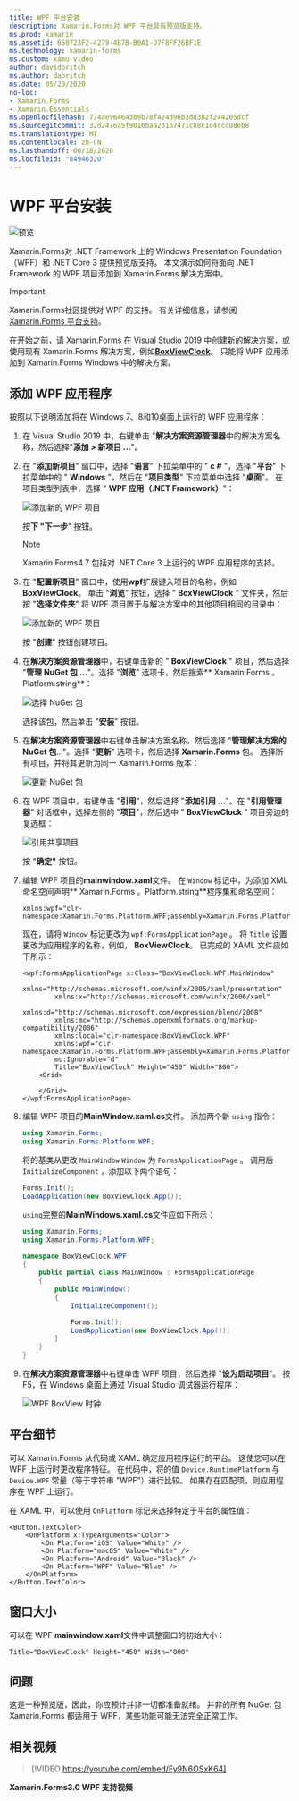 ```yaml
---
title: WPF 平台安装
description: Xamarin.Forms对 WPF 平台具有预览版支持。
ms.prod: xamarin
ms.assetid: 650723F2-4279-4B7B-B0A1-D7F8FF26BF1E
ms.technology: xamarin-forms
ms.custom: xamu-video
author: davidbritch
ms.author: dabritch
ms.date: 05/20/2020
no-loc:
- Xamarin.Forms
- Xamarin.Essentials
ms.openlocfilehash: 774ae964643b9b78f424d96b3dd382f244205dcf
ms.sourcegitcommit: 32d2476a5f9016baa231b7471c88c1d4ccc08eb8
ms.translationtype: MT
ms.contentlocale: zh-CN
ms.lasthandoff: 06/18/2020
ms.locfileid: "84946320"
---
```

# <a name="wpf-platform-setup"></a>WPF 平台安装

![预览](~/media/shared/preview.png)

Xamarin.Forms对 .NET Framework 上的 Windows Presentation Foundation （WPF）和 .NET Core 3 提供预览版支持。 本文演示如何将面向 .NET Framework 的 WPF 项目添加到 Xamarin.Forms 解决方案中。

> [!IMPORTANT]
> Xamarin.Forms社区提供对 WPF 的支持。 有关详细信息，请参阅[ Xamarin.Forms 平台支持](https://github.com/xamarin/Xamarin.Forms/wiki/Platform-Support)。

在开始之前，请 Xamarin.Forms 在 Visual Studio 2019 中创建新的解决方案，或使用现有 Xamarin.Forms 解决方案，例如[**BoxViewClock**](https://docs.microsoft.com/samples/xamarin/xamarin-forms-samples/boxview-boxviewclock)。 只能将 WPF 应用添加到 Xamarin.Forms Windows 中的解决方案。

## <a name="add-a-wpf-application"></a>添加 WPF 应用程序

按照以下说明添加将在 Windows 7、8和10桌面上运行的 WPF 应用程序：

1. 在 Visual Studio 2019 中，右键单击 "**解决方案资源管理器**中的解决方案名称，然后选择"**添加 > 新项目 ...**"。

2. 在 "**添加新项目**" 窗口中，选择 "**语言**" 下拉菜单中的 " **c #** "，选择 "**平台**" 下拉菜单中的 " **Windows** "，然后在 "**项目类型**" 下拉菜单中选择 "**桌面**"。 在项目类型列表中，选择 " **WPF 应用（.NET Framework）**"：

    ![添加新的 WPF 项目](wpf-images/add-project.png "添加新的 WPF 项目")

    按**下 "下一步**" 按钮。

    > [!NOTE]
    > Xamarin.Forms4.7 包括对 .NET Core 3 上运行的 WPF 应用程序的支持。

3. 在 "**配置新项目**" 窗口中，使用**wpf**扩展键入项目的名称，例如**BoxViewClock**。 单击 "**浏览**" 按钮，选择 " **BoxViewClock** " 文件夹，然后按 "**选择文件夹**" 将 WPF 项目置于与解决方案中的其他项目相同的目录中：

    ![添加新的 WPF 项目](wpf-images/configure-project.png "添加新的 WPF 项目")

    按 "**创建**" 按钮创建项目。

4. 在**解决方案资源管理器**中，右键单击新的 " **BoxViewClock** " 项目，然后选择 "**管理 NuGet 包 ...**"。选择 "**浏览**" 选项卡，然后搜索** Xamarin.Forms 。Platform.string**：

    ![选择 NuGet 包](wpf-images/select-nuget-package.png "选择 NuGet 包")

    选择该包，然后单击 "**安装**" 按钮。

5. 在**解决方案资源管理器**中右键单击解决方案名称，然后选择 "**管理解决方案的 NuGet 包**..."。选择 "**更新**" 选项卡，然后选择 **Xamarin.Forms** 包。 选择所有项目，并将其更新为同一 Xamarin.Forms 版本：

    ![更新 NuGet 包](wpf-images/update-nuget-package.png "更新 NuGet 包")

6. 在 WPF 项目中，右键单击 "**引用**"，然后选择 "**添加引用 ...**"。在 "**引用管理器**" 对话框中，选择左侧的 "**项目**"，然后选中 " **BoxViewClock** " 项目旁边的复选框：

    ![引用共享项目](wpf-images/reference-shared-project.png "引用共享项目")

    按 "**确定"** 按钮。

7. 编辑 WPF 项目的**mainwindow.xaml**文件。 在 `Window` 标记中，为添加 XML 命名空间声明** Xamarin.Forms 。Platform.string**程序集和命名空间：

    ```xaml
    xmlns:wpf="clr-namespace:Xamarin.Forms.Platform.WPF;assembly=Xamarin.Forms.Platform.WPF"
    ```

    现在，请将 `Window` 标记更改为 `wpf:FormsApplicationPage` 。 将 `Title` 设置更改为应用程序的名称，例如， **BoxViewClock**。 已完成的 XAML 文件应如下所示：

    ```xaml
    <wpf:FormsApplicationPage x:Class="BoxViewClock.WPF.MainWindow"
            xmlns="http://schemas.microsoft.com/winfx/2006/xaml/presentation"
            xmlns:x="http://schemas.microsoft.com/winfx/2006/xaml"
            xmlns:d="http://schemas.microsoft.com/expression/blend/2008"
            xmlns:mc="http://schemas.openxmlformats.org/markup-compatibility/2006"
            xmlns:local="clr-namespace:BoxViewClock.WPF"
            xmlns:wpf="clr-namespace:Xamarin.Forms.Platform.WPF;assembly=Xamarin.Forms.Platform.WPF"            
            mc:Ignorable="d"
            Title="BoxViewClock" Height="450" Width="800">
        <Grid>

        </Grid>
    </wpf:FormsApplicationPage>
    ```

8. 编辑 WPF 项目的**MainWindow.xaml.cs**文件。 添加两个新 `using` 指令：

    ```csharp
    using Xamarin.Forms;
    using Xamarin.Forms.Platform.WPF;
    ```

    将的基类从更改 `MainWindow` `Window` 为 `FormsApplicationPage` 。 调用后 `InitializeComponent` ，添加以下两个语句：

    ```csharp
    Forms.Init();
    LoadApplication(new BoxViewClock.App());
    ```

    `using`完整的**MainWindows.xaml.cs**文件应如下所示：

    ```csharp
    using Xamarin.Forms;
    using Xamarin.Forms.Platform.WPF;

    namespace BoxViewClock.WPF
    {
        public partial class MainWindow : FormsApplicationPage
        {
            public MainWindow()
            {
                InitializeComponent();

                Forms.Init();
                LoadApplication(new BoxViewClock.App());
            }
        }
    }
    ```

9. 在**解决方案资源管理器**中右键单击 WPF 项目，然后选择 "**设为启动项目**"。 按 F5，在 Windows 桌面上通过 Visual Studio 调试器运行程序：

    ![WPF BoxView 时钟](wpf-images/wpf-boxviewclock.png "WPF BoxView 时钟" )

## <a name="platform-specifics"></a>平台细节

可以 Xamarin.Forms 从代码或 XAML 确定应用程序运行的平台。 这使您可以在 WPF 上运行时更改程序特征。 在代码中，将的值 `Device.RuntimePlatform` 与 `Device.WPF` 常量（等于字符串 "WPF"）进行比较。 如果存在匹配项，则应用程序在 WPF 上运行。

在 XAML 中，可以使用 `OnPlatform` 标记来选择特定于平台的属性值：

```xaml
<Button.TextColor>
    <OnPlatform x:TypeArguments="Color">
        <On Platform="iOS" Value="White" />
        <On Platform="macOS" Value="White" />
        <On Platform="Android" Value="Black" />
        <On Platform="WPF" Value="Blue" />
    </OnPlatform>
</Button.TextColor>
```

## <a name="window-size"></a>窗口大小

可以在 WPF **mainwindow.xaml**文件中调整窗口的初始大小：

```xaml
Title="BoxViewClock" Height="450" Width="800"
```

## <a name="issues"></a>问题

这是一种预览版，因此，你应预计并非一切都准备就绪。 并非的所有 NuGet 包 Xamarin.Forms 都适用于 WPF，某些功能可能无法完全正常工作。

## <a name="related-video"></a>相关视频

> [!VIDEO https://youtube.com/embed/Fy9N6OSxK64]

**Xamarin.Forms3.0 WPF 支持视频**
